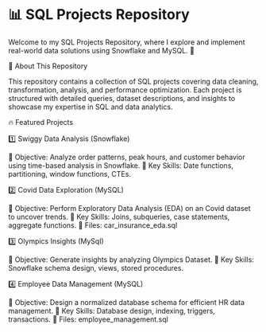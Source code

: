 # 📊 SQL Projects Repository

Welcome to my SQL Projects Repository, where I explore and implement real-world data solutions using Snowflake and MySQL. 🚀

📌 About This Repository

This repository contains a collection of SQL projects covering data cleaning, transformation, analysis, and performance optimization. Each project is structured with detailed queries, dataset descriptions, and insights to showcase my expertise in SQL and data analytics.

🔥 Featured Projects

1️⃣ Swiggy Data Analysis (Snowflake)

📌 Objective: Analyze order patterns, peak hours, and customer behavior using time-based analysis in Snowflake.
🔹 Key Skills: Date functions, partitioning, window functions, CTEs.

2️⃣ Covid Data Exploration (MySQL)

📌 Objective: Perform Exploratory Data Analysis (EDA) on an Covid dataset to uncover trends.
🔹 Key Skills: Joins, subqueries, case statements, aggregate functions.
📂 Files: car_insurance_eda.sql

3️⃣ Olympics Insights (MySql)

📌 Objective: Generate insights by analyzing Olympics Dataset.
🔹 Key Skills: Snowflake schema design, views, stored procedures.


4️⃣ Employee Data Management (MySQL)

📌 Objective: Design a normalized database schema for efficient HR data management.
🔹 Key Skills: Database design, indexing, triggers, transactions.
📂 Files: employee_management.sql
